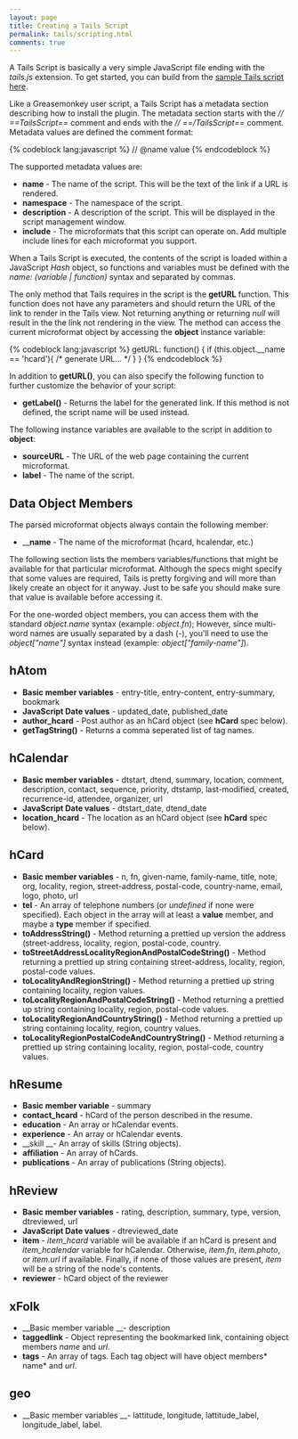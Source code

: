 ```yaml
---
layout: page
title: Creating a Tails Script
permalink: tails/scripting.html
comments: true
---
```


A Tails Script is basically a very simple JavaScript file ending with the *tails.js* extension.  To get started, you can build from the [sample Tails script here](http://codeeg.com/tails/scripts/sample.tails.js).

Like a Greasemonkey user script, a Tails Script has a metadata section describing how to install the plugin.  The metadata section starts with the *// ==TailsScript==* comment and ends with the *// ==/TailsScript==* comment.  Metadata values are defined the comment format:

{% codeblock lang:javascript %}
// @name value
{% endcodeblock %}

The supported metadata values are:

- __name__ - The name of the script.  This will be the text of the link if a URL is rendered.
- __namespace__ - The namespace of the script.
- __description__ - A description of the script.  This will be displayed in the script management window.
- __include__ - The microformats that this script can operate on.  Add multiple include lines for each microformat you support.

When a Tails Script is executed, the contents of the script is loaded within a JavaScript *Hash* object, so functions and variables must be defined with the *name: (variable | function)* syntax and separated by commas.

The only method that Tails requires in the script is the __getURL__ function.  This function does not have any parameters and should return the URL of the link to render in the Tails view.  Not returning anything or returning *null* will result in the the link not rendering in the view.  The method can access the current microformat object by accessing the __object__ instance variable:

{% codeblock lang:javascript %}
getURL: function() { if (this.object.__name == 'hcard'){ /* generate URL... */ } }
{% endcodeblock %}

In addition to __getURL()__, you can also specify the following function to further customize the behavior of your script:

- __getLabel()__ - Returns the label for the generated link.  If this method is not defined, the script name will be used instead.

The following instance variables are available to the script in addition to __object__:

- __sourceURL__ - The URL of the web page containing the current microformat.
- __label__ - The name of the script.

Data Object Members
-------------------

The parsed microformat objects always contain the following member:

- ____name__ - The name of the microformat (hcard, hcalendar, etc.)

The following section lists the members variables/functions that might be available for that particular microformat.  Although the specs might specify that some values are required, Tails is pretty forgiving and will more than likely create an object for it anyway.  Just to be safe you should make sure that value is available before accessing it.

For the one-worded object members, you can access them with the standard *object.name* syntax (example: *object.fn*); However, since multi-word names are usually separated by a dash (-), you'll need to use the *object["name"]* syntax instead (example: *object["family-name"]*).

hAtom
-----

- __Basic member variables__ -  entry-title, entry-content, entry-summary, bookmark
- __JavaScript Date values__ - updated_date, published_date
- __author_hcard__ - Post author as an hCard object (see __hCard__ spec below).
- __getTagString()__ - Returns a comma seperated list of tag names.

hCalendar
---------

- __Basic member variables__ - dtstart, dtend, summary, location, comment, description, contact, sequence, priority, dtstamp, last-modified, created, recurrence-id, attendee, organizer, url
- __JavaScript Date values__ - dtstart_date, dtend_date
- __location_hcard__ - The location as an hCard object (see __hCard__ spec below).

hCard
-----

- __Basic member variables__ - n, fn, given-name, family-name, title, note, org, locality, region, street-address, postal-code, country-name, email, logo, photo, url
- __tel__ - An array of telephone numbers (or *undefined* if none were specified).  Each object in the array will at least a __value__ member, and maybe a __type__ member if specified.
- __toAddressString()__ - Method returning a prettied up version the address (street-address, locality, region, postal-code, country.
- __toStreetAddressLocalityRegionAndPostalCodeString()__ - Method returning a prettied up string containing street-address, locality, region, postal-code values.
- __toLocalityAndRegionString()__ - Method returning a prettied up string containing locality, region values.
- __toLocalityRegionAndPostalCodeString()__ - Method returning a prettied up string containing locality, region, postal-code values.
- __toLocalityRegionAndCountryString()__ - Method returning a prettied up string containing locality, region, country values.
- __toLocalityRegionPostalCodeAndCountryString()__ - Method returning a prettied up string containing locality, region, postal-code, country values.

hResume
-------

- __Basic member variable__ - summary
- __contact_hcard__ - hCard of the person described in the resume.
- __education__ - An array or hCalendar events.
- __experience__ - An array or hCalendar events.
- __skill __- An array of skills (String objects).
- __affiliation__ - An array of hCards.
- __publications__ - An array of publications (String objects).

hReview
-------

- __Basic member variables__ - rating, description, summary, type, version, dtreviewed, url
- __JavaScript Date values__ - dtreviewed_date
- __item__ - *item_hcard* variable will be available if an hCard is present and *item_hcalendar* variable for hCalendar.  Otherwise, *item.fn*, *item.photo*, or *item.url* if available.  Finally, if none of those values are present, *item* will be a string of the node's contents.
- __reviewer__ - hCard object of the reviewer

xFolk
-----

- __Basic member variable __- description
- __taggedlink__ - Object representing the bookmarked link, containing object members *name* and *url*.
- __tags__ - An array of tags.  Each tag object will have object members* name* and *url*.

geo
---

- __Basic member variables __- lattitude, longitude, lattitude_label, longitude_label, label.

